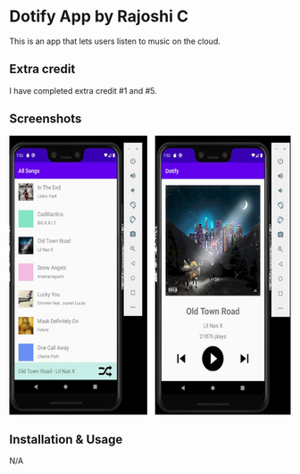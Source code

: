 # Dotify App by Rajoshi C

This is an app that lets users listen to music on the cloud.

## Extra credit
I have completed extra credit #1 and #5.

## Screenshots
<img src="./screenshot1.jpg" alt="Screenshot of the app" height="500" />


## Installation & Usage
N/A